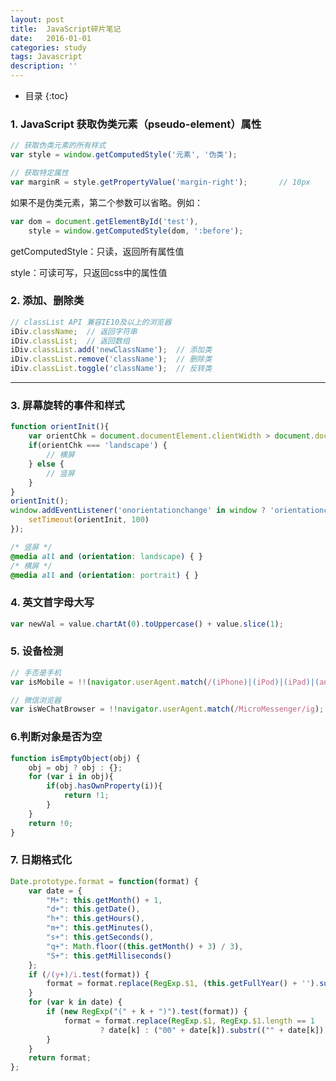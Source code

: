 ```yaml
---
layout: post
title:  JavaScript碎片笔记
date:   2016-01-01
categories: study
tags: Javascript
description: ''
---
```


- 目录
{:toc}

### 1. JavaScript 获取伪类元素（pseudo-element）属性

```javascript
// 获取伪类元素的所有样式
var style = window.getComputedStyle('元素', '伪类');

// 获取特定属性
var marginR = style.getPropertyValue('margin-right');       // 10px
```
如果不是伪类元素，第二个参数可以省略。例如：

```javascript
var dom = document.getElementById('test'),
    style = window.getComputedStyle(dom, ':before');
```

getComputedStyle：只读，返回所有属性值

style：可读可写，只返回css中的属性值


### 2. 添加、删除类

```javascript
// classList API 兼容IE10及以上的浏览器
iDiv.className;  // 返回字符串
iDiv.classList;  // 返回数组   
iDiv.classList.add('newClassName');  // 添加类
iDiv.classList.remove('className');  // 删除类
iDiv.classList.toggle('className');  // 反转类
```

---

### 3. 屏幕旋转的事件和样式

``` javascript
function orientInit(){
    var orientChk = document.documentElement.clientWidth > document.documentElement.clientHeight ? 'landscape' : 'portrait';
    if(orientChk === 'landscape') {
        // 横屏
    } else {
        // 竖屏
    }
}
orientInit();
window.addEventListener('onorientationchange' in window ? 'orientationchange' : 'resize', function(){
    setTimeout(orientInit, 100)
});
```

``` css
/* 竖屏 */
@media all and (orientation: landscape) { }
/* 横屏 */
@media all and (orientation: portrait) { }
```

### 4. 英文首字母大写

``` javascript
var newVal = value.chartAt(0).toUppercase() + value.slice(1);
```

### 5. 设备检测

``` javascript
// 手否是手机
var isMobile = !!(navigator.userAgent.match(/(iPhone)|(iPod)|(iPad)|(android)|(webOS)/i));

// 微信浏览器
var isWeChatBrowser = !!navigator.userAgent.match(/MicroMessenger/ig);
```

### 6.判断对象是否为空

``` javascript
function isEmptyObject(obj) {
    obj = obj ? obj : {};
    for (var i in obj){
        if(obj.hasOwnProperty(i)){
            return !1;
        }
    }
    return !0;
}
```

### 7. 日期格式化

``` javascript
Date.prototype.format = function(format) {
    var date = {
        "M+": this.getMonth() + 1,
        "d+": this.getDate(),
        "h+": this.getHours(),
        "m+": this.getMinutes(),
        "s+": this.getSeconds(),
        "q+": Math.floor((this.getMonth() + 3) / 3),
        "S+": this.getMilliseconds()
    };
    if (/(y+)/i.test(format)) {
        format = format.replace(RegExp.$1, (this.getFullYear() + '').substr(4 - RegExp.$1.length));
    }
    for (var k in date) {
        if (new RegExp("(" + k + ")").test(format)) {
            format = format.replace(RegExp.$1, RegExp.$1.length == 1
                    ? date[k] : ("00" + date[k]).substr(("" + date[k]).length));
        }
    }
    return format;
};
```
